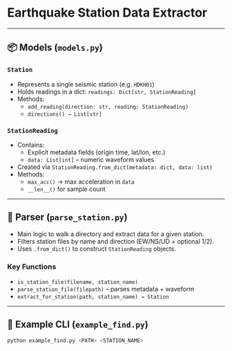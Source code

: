 # Earthquake Station Data Extractor

---

## 📦 Models (`models.py`)

### `Station`
- Represents a single seismic station (e.g. `HDKH01`)
- Holds readings in a dict: `readings: Dict[str, StationReading]`
- Methods:
  - `add_reading(direction: str, reading: StationReading)`
  - `directions() → List[str]`

### `StationReading`
- Contains:
  - Explicit metadata fields (origin time, lat/lon, etc.)
  - `data: List[int]` – numeric waveform values
- Created via `StationReading.from_dict(metadata: dict, data: list)`
- Methods:
  - `max_acc()` → max acceleration in `data`
  - `__len__()` for sample count

---

## 🧪 Parser (`parse_station.py`)

- Main logic to walk a directory and extract data for a given station.
- Filters station files by name and direction (EW/NS/UD + optional 1/2).
- Uses `.from_dict()` to construct `StationReading` objects.

### Key Functions
- `is_station_file(filename, station_name)`
- `parse_station_file(filepath)` – parses metadata + waveform
- `extract_for_station(path, station_name) → Station`

---

## 🚀 Example CLI (`example_find.py`)

```sh
python example_find.py <PATH> <STATION_NAME>

```
